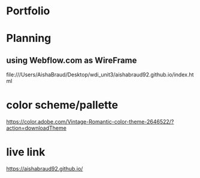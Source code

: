 # Portfolio

# Planning
## using Webflow.com as WireFrame
file:///Users/AishaBraud/Desktop/wdi_unit3/aishabraud92.github.io/index.html

# color scheme/pallette
https://color.adobe.com/Vintage-Romantic-color-theme-2646522/?action=downloadTheme

# live link
https://aishabraud92.github.io/
